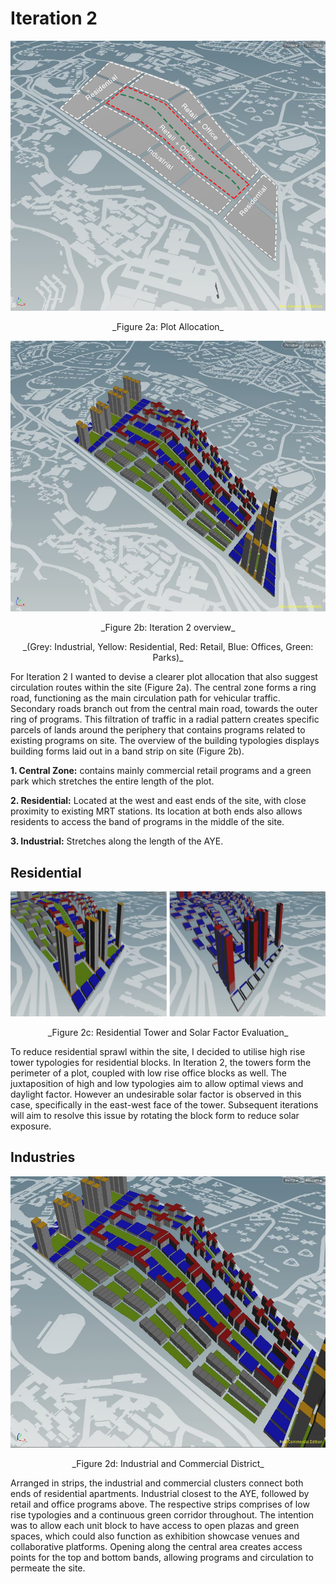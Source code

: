 # Iteration 2

![2a Plot Allocation](imgs/2a.JPG) 

<p align="center"> _Figure 2a: Plot Allocation_
 
 
 ![2b Iteration 2 overview](imgs/2b.JPG) 

<p align="center"> _Figure 2b: Iteration 2 overview_
<p align="center"> _(Grey: Industrial, Yellow: Residential, Red: Retail, Blue: Offices, Green: Parks)_
  
For Iteration 2 I wanted to devise a clearer plot allocation that also suggest circulation routes within the site (Figure 2a). The central zone forms a ring road, functioning as the main circulation path for vehicular traffic. Secondary roads branch out from the central main road, towards the outer ring of programs. This filtration of traffic in a radial pattern creates specific parcels of lands around the periphery that contains programs related to existing programs on site.
The overview of the building typologies displays building forms laid out in a band strip on site (Figure 2b).

__1. Central Zone:__ contains mainly commercial retail programs and a green park which stretches the entire length of the plot.

__2. Residential:__ Located at the west and east ends of the site, with close proximity to existing MRT stations. Its location at both ends also allows residents to access the band of programs in the middle of the site.

__3. Industrial:__ Stretches along the length of the AYE.


## Residential
![2c Residential Tower and Solar Factor Evaluation](imgs/2c.jpg) 

<p align="center"> _Figure 2c: Residential Tower and Solar Factor Evaluation_

To reduce residential sprawl within the site, I decided to utilise high rise tower typologies for residential blocks. In Iteration 2, the towers form the perimeter of a plot, coupled with low rise office blocks as well. The juxtaposition of high and low typologies aim to allow optimal views and daylight factor. However an undesirable solar factor is observed in this case, specifically in the east-west face of the tower. Subsequent iterations will aim to resolve this issue by rotating the block form to reduce solar exposure.

## Industries
![2d  Industrial and Commercial District](imgs/2d.JPG) 

<p align="center"> _Figure 2d:  Industrial and Commercial District_
 
Arranged in strips, the industrial and commercial clusters connect both ends of residential apartments. Industrial closest to the AYE, followed by retail and office programs above. The respective strips comprises of low rise typologies and a continuous green corridor throughout. The intention was to allow each unit block to have access to open plazas and green spaces, which could also function as exhibition showcase venues and collaborative platforms. Opening along the central area creates access points for the top and bottom bands, allowing programs and circulation to permeate the site.
